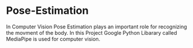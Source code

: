 # Pose-Estimation
In Computer Vision Pose Estimation plays an important role for recognizing the movment of the body.
In this Project Google Python Libarary called MediaPipe is used for computer vision.
